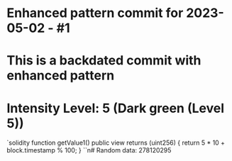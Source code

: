 ﻿# Enhanced pattern commit for 2023-05-02 - #1
# This is a backdated commit with enhanced pattern
# Intensity Level: 5 (Dark green (Level 5))
`solidity
function getValue1() public view returns (uint256) {
    return 5 * 10 + block.timestamp % 100;
}
``n# Random data: 278120295

